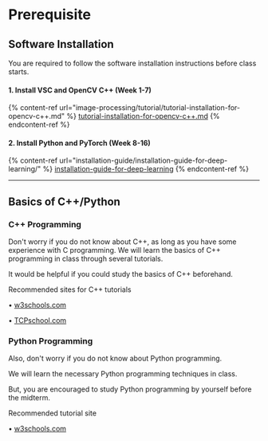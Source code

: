 # Prerequisite

## Software Installation&#x20;

You are required to follow the software installation instructions before class starts.

#### 1. Install VSC and OpenCV  C++  (Week 1-7)

{% content-ref url="image-processing/tutorial/tutorial-installation-for-opencv-c++.md" %}
[tutorial-installation-for-opencv-c++.md](image-processing/tutorial/tutorial-installation-for-opencv-c++.md)
{% endcontent-ref %}

#### 2. Install Python and PyTorch  (Week 8-16)

{% content-ref url="installation-guide/installation-guide-for-deep-learning/" %}
[installation-guide-for-deep-learning](installation-guide/installation-guide-for-deep-learning/)
{% endcontent-ref %}

***

##

## Basics of C++/Python&#x20;

### C++ Programming

Don't worry if you do not know about C++, as long as you have some experience with C programming. We will learn the basics of C++ programming in class through several tutorials.

It would be helpful if you could study the basics of C++ beforehand.

Recommended sites for C++ tutorials

• [w3schools.com](https://www.w3schools.com/cpp/)

• [TCPschool.com](http://www.tcpschool.com/cpp/intro)

### Python Programming

Also, don't worry if you do not know about Python programming.

We will learn the necessary Python programming techniques in class.

But, you are encouraged to study Python programming by yourself before the midterm.

Recommended tutorial site

• [w3schools.com](https://www.w3schools.com/python/default.asp)
